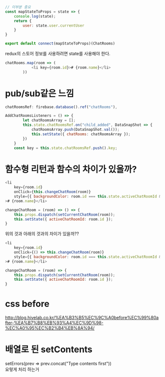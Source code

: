 ```js 
// 이부분 중요
const mapStateToProps = state => {
    console.log(state);
    return {
        user: state.user.currentUser
    }
}

export default connect(mapStateToProps)(ChatRooms)
```

redux의 스토어 정보를 사용하려면 state를 사용해야 한다.

```js
chatRooms.map(room => (
            <li key={room.id}># {room.name}</li>
        ))
```
# pub/sub같은 느낌
```js
chatRoomsRef: firebase.database().ref("chatRooms"),

AddChatRoomsListeners = () => {
        let chatRoomsArray = [];
        this.state.chatRoomsRef.on("child_added", DataSnapShot => {
            chatRoomsArray.push(DataSnapShot.val());
            this.setState({ chatRooms: chatRoomsArray });
        })
    }
    const key = this.state.chatRoomsRef.push().key;
```

# 함수형 리턴과 함수의 차이가 있을까?
```js
<li
    key={room.id}
    onClick={this.changeChatRoom(room)}
    style={{ backgroundColor: room.id === this.state.activeChatRoomId && "#ffffff45" }}
># {room.name}</li>

changeChatRoom = (room) => () => {
    this.props.dispatch(setCurrentChatRoom(room));
    this.setState({ activeChatRoomId: room.id });
}
```
위의 것과 아래의 것과의 차이가 있을까??


```js
<li
    key={room.id}
    onClick={() => this.changeChatRoom(room)}
    style={{ backgroundColor: room.id === this.state.activeChatRoomId && "#ffffff45" }}
># {room.name}</li>

changeChatRoom = (room) => {
    this.props.dispatch(setCurrentChatRoom(room));
    this.setState({ activeChatRoomId: room.id });
}
```

# css before
http://blog.hivelab.co.kr/%EA%B3%B5%EC%9C%A0before%EC%99%80after-%EA%B7%B8%EB%93%A4%EC%9D%98-%EC%A0%95%EC%B2%B4%EB%8A%94/

# 배열로 된 setContents
setErrors(prev => prev.concat("Type contents first"))  
요렇게 처리 하는거